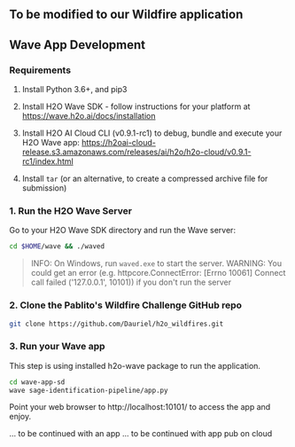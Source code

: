 ## To be modified to our Wildfire application

## Wave App Development

### Requirements

1. Install Python 3.6+, and pip3

2. Install H2O Wave SDK - follow instructions for your platform at https://wave.h2o.ai/docs/installation

3. Install H2O AI Cloud CLI (v0.9.1-rc1) to debug, bundle and execute your H2O Wave app: 
   https://h2oai-cloud-release.s3.amazonaws.com/releases/ai/h2o/h2o-cloud/v0.9.1-rc1/index.html

4. Install `tar` (or an alternative, to create a compressed archive file for submission)

### 1. Run the H2O Wave Server

Go to your H2O Wave SDK directory and run the Wave server:

```bash
cd $HOME/wave && ./waved
```
> INFO: On Windows, run `waved.exe` to start the server.
> WARNING: You could get an error (e.g. httpcore.ConnectError: [Errno 10061] Connect call failed ('127.0.0.1', 10101)) if you don't run the server



### 2. Clone the Pablito's Wildfire Challenge GitHub repo

```bash
git clone https://github.com/Dauriel/h2o_wildfires.git
```

### 3. Run your Wave app

This step is using installed h2o-wave package to run the application.

```bash
cd wave-app-sd
wave sage-identification-pipeline/app.py
```

Point your web browser to http://localhost:10101/ to access the app and enjoy.

... to be continued with an app
... to be continued with app pub on cloud
